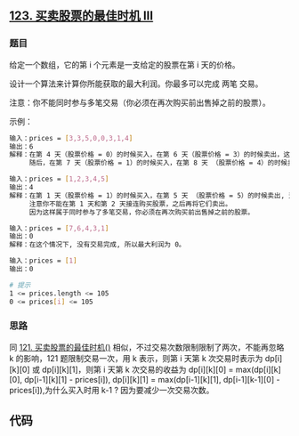 ## [123. 买卖股票的最佳时机 III](https://leetcode-cn.com/problems/best-time-to-buy-and-sell-stock-iii/)
### 题目
给定一个数组，它的第 i 个元素是一支给定的股票在第 i 天的价格。

设计一个算法来计算你所能获取的最大利润。你最多可以完成 两笔 交易。

注意：你不能同时参与多笔交易（你必须在再次购买前出售掉之前的股票）。


示例：
```sh
输入：prices = [3,3,5,0,0,3,1,4]
输出：6
解释：在第 4 天（股票价格 = 0）的时候买入，在第 6 天（股票价格 = 3）的时候卖出，这笔交易所能获得利润 = 3-0 = 3 。
     随后，在第 7 天（股票价格 = 1）的时候买入，在第 8 天 （股票价格 = 4）的时候卖出，这笔交易所能获得利润 = 4-1 = 3 。

输入：prices = [1,2,3,4,5]
输出：4
解释：在第 1 天（股票价格 = 1）的时候买入，在第 5 天 （股票价格 = 5）的时候卖出, 这笔交易所能获得利润 = 5-1 = 4 。   
     注意你不能在第 1 天和第 2 天接连购买股票，之后再将它们卖出。   
     因为这样属于同时参与了多笔交易，你必须在再次购买前出售掉之前的股票。

输入：prices = [7,6,4,3,1] 
输出：0 
解释：在这个情况下, 没有交易完成, 所以最大利润为 0。

输入：prices = [1]
输出：0

# 提示
1 <= prices.length <= 105
0 <= prices[i] <= 105
```
### 思路
同 [121. 买卖股票的最佳时机()](https://github.com/kricn/web-notes/blob/master/dataStructureAndAlgorithm/leetcode/121.%20%E4%B9%B0%E5%8D%96%E8%82%A1%E7%A5%A8%E7%9A%84%E6%9C%80%E4%BD%B3%E6%97%B6%E6%9C%BA.md) 相似，不过交易次数限制限制了两次，不能再忽略 k 的影响，121 题限制交易一次，用 k 表示，则第 i 天第 k 次交易时表示为 dp[i][k][0] 或 dp[i][k][1]，则第 i 天第 k 次交易的收益为 dp[i][k][0] = max(dp[i][k][0], dp[i-1][k][1] - prices[i]), dp[i][k][1] = max(dp[i-1][k][1], dp[i-1][k-1][0] - prices[i]),为什么买入时用 k-1 ? 因为要减少一次交易次数。
## 代码
```javascript

```